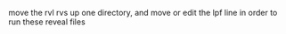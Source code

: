 move the rvl rvs up one directory, and move or edit the lpf line in order to run these reveal files

